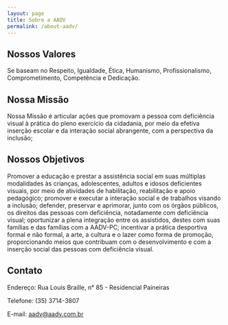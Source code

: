 ```yaml
---
layout: page
title: Sobre a AADV
permalink: /about-aadv/
---
```


## Nossos Valores
Se baseam no Respeito, Igualdade, Ética, Humanismo, Profissionalismo, Comprometimento, Competência e Dedicação.

## Nossa Missão
Nossa Missão é articular ações que promovam a pessoa com deficiência visual à prática do pleno exercício da cidadania, por meio da efetiva inserção escolar e da interação social abrangente, com a perspectiva da inclusão;

## Nossos Objetivos
Promover a educação e prestar a assistência social em suas múltiplas modalidades às crianças, adolescentes, adultos e idosos deficientes visuais, por meio de atividades de habilitação, reabilitação e apoio pedagógico; promover e executar a interação social e de trabalhos visando a inclusão; defender, preservar e aprimorar, junto com os órgãos públicos, os direitos das pessoas com deficiência, notadamente com deficiência visual; oportunizar a plena integração entre os assistidos, destes com suas famílias e das famílias com a AADV-PC; incentivar a prática desportiva formal e não formal, a arte, a cultura e o lazer como forma de promoção, proporcionando meios que contribuam com o desenvolvimento e com a inserção social das pessoas com deficiência visual.

## Contato
Endereço: Rua Louis Braille, n° 85 - Residencial Paineiras

Telefone: (35) 3714-3807

E-mail: aadv@aadv.com.br